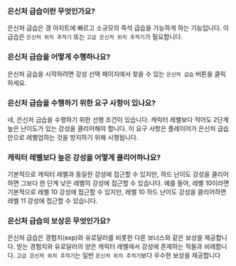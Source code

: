 ### 은신처 급습이란 무엇인가요?

은신처 급습은 갱 아지트에 빠르고 소규모의 즉석 급습을 가능하게 하는 기능입니다. 이 급습은 `은신처 위치 추적기` 또는 `고급 은신처 위치 추적기`가 필요합니다.

### 은신처 급습을 어떻게 수행하나요?

은신처 급습을 시작하려면 강성 선택 페이지에서 찾을 수 있는 `은신처 급습` 버튼을 클릭하세요.

### 은신처 급습을 수행하기 위한 요구 사항이 있나요?

네, 은신처 급습을 수행하기 위한 선행 조건이 있습니다. 캐릭터 레벨보다 적어도 2단계 높은 난이도가 있는 강성을 클리어해야 합니다. 이 요구 사항은 플레이어가 은신처 급습만으로 레벨업하는 것을 방지하기 위해 시행됩니다.

### 캐릭터 레벨보다 높은 강성을 어떻게 클리어하나요?

기본적으로 캐릭터 레벨과 동일한 강성에 접근할 수 있지만, 하드 난이도 강성을 클리어하면 그보다 한 단계 낮은 레벨의 강성에 접근할 수 있습니다. 예를 들어, 레벨 10이라면 기본적으로 레벨 10 강성에 접근할 수 있지만, 레벨 10 하드 난이도 강성을 클리어하면 레벨 11 강성에 접근할 수 있습니다.

### 은신처 급습의 보상은 무엇인가요?

은신처 급습은 경험치(exp)와 유로달러를 비롯한 다른 보너스와 같은 보상을 제공합니다. 받는 경험치와 유로달러의 양은 캐릭터 레벨에서 강성에 존재하는 적들과 비례합니다. `고급 은신처 위치 추적기`는 일반 `은신처 위치 추적기`보다 우수한 보상을 제공합니다
